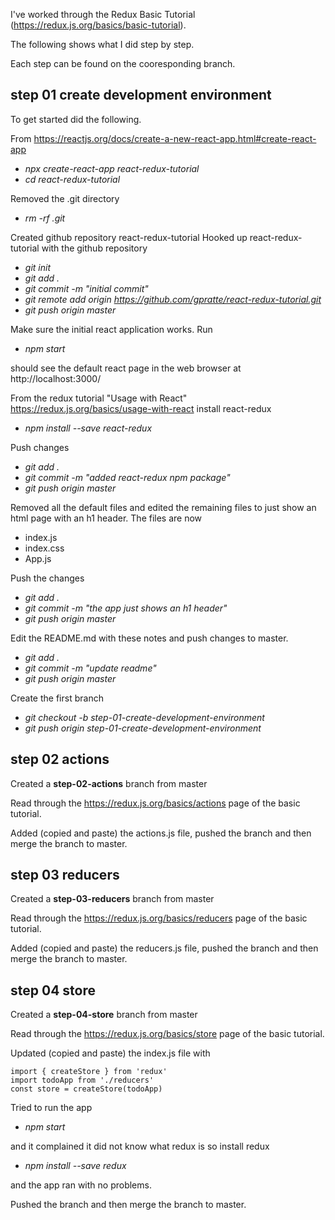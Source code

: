I've worked through the Redux Basic Tutorial (https://redux.js.org/basics/basic-tutorial).

The following shows what I did step by step.

Each step can be found on the cooresponding branch.

## step 01 create development environment
To get started did the following.

From https://reactjs.org/docs/create-a-new-react-app.html#create-react-app

* _npx create-react-app react-redux-tutorial_
* _cd react-redux-tutorial_

Removed the .git directory
* _rm -rf .git_

Created github repository react-redux-tutorial
Hooked up react-redux-tutorial with the github repository

* _git init_
* _git add ._
* _git commit -m "initial commit"_
* _git remote add origin https://github.com/gpratte/react-redux-tutorial.git_
* _git push origin master_

Make sure the initial react application works. Run
* _npm start_

should see the default react page in the web browser at http://localhost:3000/

From the redux tutorial "Usage with React" https://redux.js.org/basics/usage-with-react install react-redux
* _npm install --save react-redux_

Push changes
* _git add ._
* _git commit -m "added react-redux npm package"_
* _git push origin master_

Removed all the default files and edited the remaining files to just show an html page with an h1 header. The files are now
* index.js
* index.css
* App.js

Push the changes
* _git add ._
* _git commit -m "the app just shows an h1 header"_
* _git push origin master_

Edit the README.md with these notes and push changes to master.
* _git add ._
* _git commit -m "update readme"_
* _git push origin master_

Create the first branch
* _git checkout -b step-01-create-development-environment_
* _git push origin step-01-create-development-environment_

## step 02 actions
Created a **step-02-actions** branch from master

Read through the https://redux.js.org/basics/actions page of the basic tutorial.

Added (copied and paste) the actions.js file, pushed the branch and then merge the branch to master.

## step 03 reducers
Created a **step-03-reducers** branch from master

Read through the https://redux.js.org/basics/reducers page of the basic tutorial.

Added (copied and paste) the reducers.js file, pushed the branch and then merge the branch to master.


## step 04 store
Created a **step-04-store** branch from master

Read through the https://redux.js.org/basics/store page of the basic tutorial.

Updated (copied and paste) the index.js file with
```
import { createStore } from 'redux'
import todoApp from './reducers'
const store = createStore(todoApp)
```

Tried to run the app
* _npm start_

and it complained it did not know what redux is so install redux
* _npm install --save redux_

and the app ran with no problems.

Pushed the branch and then merge the branch to master.


